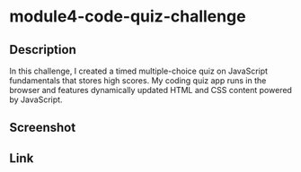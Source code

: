 # module4-code-quiz-challenge

## Description

In this challenge, I created a timed multiple-choice quiz on JavaScript fundamentals that stores high scores. My coding quiz app runs in the browser and features dynamically updated HTML and CSS content powered by JavaScript.

## Screenshot

<!-- ![Screenshot of the deployed web application](./assets/images/XXXXX.png) -->

## Link

<!-- To view the deployed website, [CLICK HERE](https://hawkjosh.github.io/XXXXX/). -->